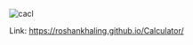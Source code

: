 ![cacl](https://github.com/user-attachments/assets/9fc3a5c5-5715-4fe9-8a1a-2735cc42e715)

Link: https://roshankhaling.github.io/Calculator/
